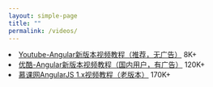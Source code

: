 ```yaml
---
layout: simple-page
title: ""
permalink: /videos/
---
```


<div class="list-group">
    <li class="list-group-item justify-content-between list-group-item-success">
        <a href="https://www.youtube.com/playlist?list=PLbhC27Bf6WlnJReRfmuH5FCrWLXYwrFtO" target="_blank">Youtube-Angular新版本视频教程（推荐，无广告）</a>
        <span class="badge badge-default badge-pill">8K+</span>
    </li>
    <li class="list-group-item justify-content-between">
        <a href="http://id.tudou.com/ChangfengHu" target="_blank">优酷-Angular新版本视频教程（国内用户，有广告）</a>
        <span class="badge badge-default badge-pill">120K+</span>
    </li>
    <li class="list-group-item justify-content-between">
        <a href="http://www.imooc.com/learn/156" target="_blank">慕课网AngularJS 1.x视频教程（老版本）</a>
        <span class="badge badge-default badge-pill">170K+</span>
    </li>
</div>